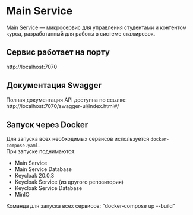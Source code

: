 # Main Service

Main Service — микросервис для управления студентами и контентом курса, разработанный для работы в системе стажировок.

## Сервис работает на порту
http://localhost:7070

## Документация Swagger
Полная документация API доступна по ссылке: http://localhost:7070/swagger-ui/index.html#/

## Запуск через Docker
Для запуска всех необходимых сервисов используется `docker-compose.yaml`.  
При запуске поднимаются:
- Main Service
- Main Service Database
- Keycloak 20.0.3
- Keycloak Service (из другого репозитория)
- Keycloak Service Database
- MinIO

Команда для запуска всех сервисов:
"docker-compose up --build"
